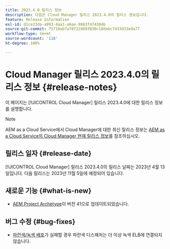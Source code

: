```yaml
---
title: 2023.4.0 릴리스 정보
description: 다음은 Cloud Manager 릴리스 2023.4.0의 릴리스 정보입니다.
feature: Release Information
exl-id: d1ce23da-a993-4aa1-a6ae-9863f474384b
source-git-commit: 75710ab7a78f224893830c18dabc7433d33eda77
workflow-type: tm+mt
source-wordcount: '118'
ht-degree: 100%

---
```


# Cloud Manager 릴리스 2023.4.0의 릴리스 정보 {#release-notes}

이 페이지는 [!UICONTROL Cloud Manager] 릴리스 2023.4.0에 대한 릴리스 정보를 설명합니다.

>[!NOTE]
>
>AEM as a Cloud Service에서 Cloud Manager에 대한 최신 릴리스 정보는 [AEM as a Cloud Service의 Cloud Manager 현재 릴리스 정보](https://experienceleague.adobe.com/docs/experience-manager-cloud-service/content/implementing/using-cloud-manager/release-notes-cloud-manager/release-notes-cm-current.html)를 참조하십시오.

## 릴리스 일자 {#release-date}

[!UICONTROL Cloud Manager] 릴리스 2023.4.0의 릴리스 날짜는 2023년 4월 13일입니다. 다음 릴리스는 2023년 11월 5일에 예정되어 있습니다.

## 새로운 기능 {#what-is-new}

* [AEM Project Archetype](https://experienceleague.adobe.com/docs/experience-manager-core-components/using/developing/archetype/overview.html)이 버전 41으로 업데이트되었습니다.

## 버그 수정 {#bug-fixes}

* [파란색/녹색 배포](/help/introduction.md#blue-green)가 실패할 경우 파란색 디스패처는 더 이상 녹색 ELB에 연결되지 않습니다.
